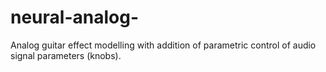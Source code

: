 # neural-analog-
Analog guitar effect modelling with addition of parametric control of audio signal parameters (knobs).
